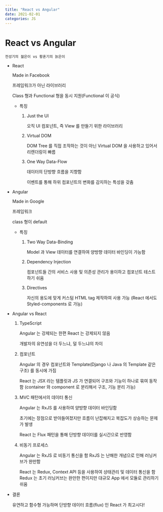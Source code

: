 ```yaml
---
title: "React vs Angular"
date: 2021-02-01
categories: JS
---
```


# React vs Angular

    전성기의 젊은이 vs 황혼기의 늙은이

- React

  Made in Facebook

  프레임워크가 아닌 라이브러리

  Class 형과 Functional 형을 동시 지원(Functional 이 공식)

  - 특징

    1. Just the UI

       오직 UI 컴포넌트, 즉 View 를 만들기 위한 라이브러리

    2. Virtual DOM

       DOM Tree 를 직접 조작하는 것이 아닌 Virtual DOM 을 사용하고 있어서 리렌더링이 빠름

    3. One Way Data-Flow

       데이터의 단방향 흐름을 지향함

       이벤트를 통해 하위 컴포넌트의 변화를 감지하는 특성을 갖춤

- Angular

  Made in Google

  프레임워크

  class 형이 default

  - 특징

    1. Two Way Data-Binding

       Model 과 View 데이터를 연결하여 양방향 데이터 바인딩이 가능함

    2. Dependency Injection

       컴포넌트들 간의 서비스 사용 및 의존성 관리가 용이하고 컴포넌트 테스트 하기 쉬움

    3. Directives

       자신의 용도에 맞게 커스텀 HTML tag 제작하여 사용 가능 (React 에서도 Styled-components 로 가능)

- Angular vs React

  1.  TypeScript

      Angular 는 강제되는 한편 React 는 강제되지 않음

      개발자의 유연성을 더 두느냐, 덜 두느냐의 차이

  2.  컴포넌트

      Angular 의 경우 컴포넌트와 Template(Django 나 Java 의 Template 같은 구조) 를 동시에 가짐

      React 는 JSX 라는 템플릿과 JS 가 연결되어 구조와 기능이 하나로 묶여 동작함 (container 와 component 로 분리해서 구조, 기능 분리 가능)

  3.  MVC 패턴에서의 데이터 통신

      Angular 는 RxJS 를 사용하여 양방향 데이터 바인딩함

      초기에는 장점으로 받아들여졌지만 흐름이 난잡해지고 복잡도가 상승하는 문제가 발생

      React 는 Flux 패턴을 통해 단방향 데이터를 실시간으로 반영함

  4.  비동기 프로세스

      Angular 는 RxJS 로 비동기 통신을 함
      RxJS 는 난해한 개념으로 인해 러닝커브가 완만함

      React 는 Redux, Context API 등을 사용하여 상태관리 및 데이터 통신을 함
      Redux 는 초기 러닝커브는 완만한 편이지만 대규모 App 에서 모듈로 관리하기 쉬움

- 결론

  유연하고 함수형 가능하며 단방향 데이터 흐름(flux) 인 React 가 최고시다!
